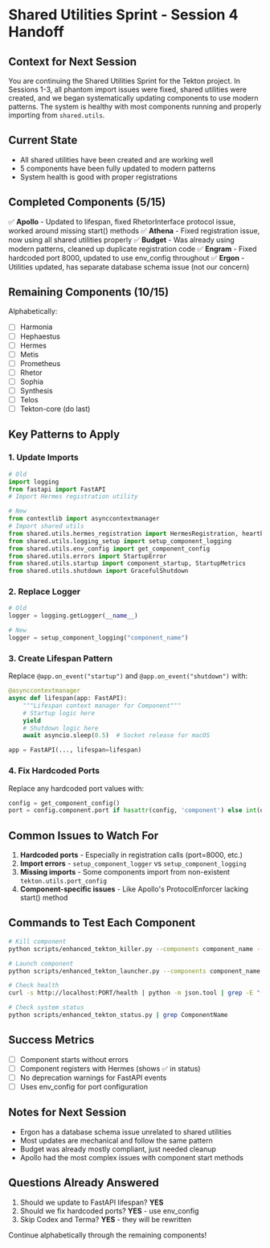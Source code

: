 # Shared Utilities Sprint - Session 4 Handoff

## Context for Next Session

You are continuing the Shared Utilities Sprint for the Tekton project. In Sessions 1-3, all phantom import issues were fixed, shared utilities were created, and we began systematically updating components to use modern patterns. The system is healthy with most components running and properly importing from `shared.utils`.

## Current State
- All shared utilities have been created and are working well
- 5 components have been fully updated to modern patterns
- System health is good with proper registrations

## Completed Components (5/15)
✅ **Apollo** - Updated to lifespan, fixed RhetorInterface protocol issue, worked around missing start() methods
✅ **Athena** - Fixed registration issue, now using all shared utilities properly
✅ **Budget** - Was already using modern patterns, cleaned up duplicate registration code
✅ **Engram** - Fixed hardcoded port 8000, updated to use env_config throughout
✅ **Ergon** - Utilities updated, has separate database schema issue (not our concern)

## Remaining Components (10/15)
Alphabetically:
- [ ] Harmonia
- [ ] Hephaestus  
- [ ] Hermes
- [ ] Metis
- [ ] Prometheus
- [ ] Rhetor
- [ ] Sophia
- [ ] Synthesis
- [ ] Telos
- [ ] Tekton-core (do last)

## Key Patterns to Apply

### 1. Update Imports
```python
# Old
import logging
from fastapi import FastAPI
# Import Hermes registration utility

# New
from contextlib import asynccontextmanager
# Import shared utils
from shared.utils.hermes_registration import HermesRegistration, heartbeat_loop
from shared.utils.logging_setup import setup_component_logging
from shared.utils.env_config import get_component_config
from shared.utils.errors import StartupError
from shared.utils.startup import component_startup, StartupMetrics
from shared.utils.shutdown import GracefulShutdown
```

### 2. Replace Logger
```python
# Old
logger = logging.getLogger(__name__)

# New
logger = setup_component_logging("component_name")
```

### 3. Create Lifespan Pattern
Replace `@app.on_event("startup")` and `@app.on_event("shutdown")` with:
```python
@asynccontextmanager
async def lifespan(app: FastAPI):
    """Lifespan context manager for Component"""
    # Startup logic here
    yield
    # Shutdown logic here
    await asyncio.sleep(0.5)  # Socket release for macOS

app = FastAPI(..., lifespan=lifespan)
```

### 4. Fix Hardcoded Ports
Replace any hardcoded port values with:
```python
config = get_component_config()
port = config.component.port if hasattr(config, 'component') else int(os.environ.get("COMPONENT_PORT", default))
```

## Common Issues to Watch For

1. **Hardcoded ports** - Especially in registration calls (port=8000, etc.)
2. **Import errors** - `setup_component_logger` vs `setup_component_logging`
3. **Missing imports** - Some components import from non-existent `tekton.utils.port_config`
4. **Component-specific issues** - Like Apollo's ProtocolEnforcer lacking start() method

## Commands to Test Each Component

```bash
# Kill component
python scripts/enhanced_tekton_killer.py --components component_name --force

# Launch component
python scripts/enhanced_tekton_launcher.py --components component_name

# Check health
curl -s http://localhost:PORT/health | python -m json.tool | grep -E "(status|registered)"

# Check system status
python scripts/enhanced_tekton_status.py | grep ComponentName
```

## Success Metrics
- [ ] Component starts without errors
- [ ] Component registers with Hermes (shows ✅ in status)
- [ ] No deprecation warnings for FastAPI events
- [ ] Uses env_config for port configuration

## Notes for Next Session
- Ergon has a database schema issue unrelated to shared utilities
- Most updates are mechanical and follow the same pattern
- Budget was already mostly compliant, just needed cleanup
- Apollo had the most complex issues with component start methods

## Questions Already Answered
1. Should we update to FastAPI lifespan? **YES**
2. Should we fix hardcoded ports? **YES** - use env_config
3. Skip Codex and Terma? **YES** - they will be rewritten

Continue alphabetically through the remaining components!